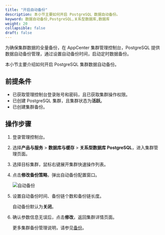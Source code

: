 ```yaml
---
title: "开启自动备份"
description: 本小节主要如何开启 PostgreSQL 数据自动备份。 
keyword: 数据自动备份,PostgreSQL,关系型数据库,数据库
weight: 20
collapsible: false
draft: false
---
```




为确保集群数据的全量备份，在 AppCenter 集群管理控制台，PostgreSQL 提供数据自动备份管理，通过设置自动备份时间，启动定时数据备份。

本小节主要介绍如何开启 PostgreSQL 集群数据自动备份。

## 前提条件

- 已获取管理控制台登录账号和密码，且已获取集群操作权限。
- 已创建 PostgreSQL 集群，且集群状态为**活跃**。
- 已创建集群备份。

## 操作步骤

1. 登录管理控制台。

2. 选择**产品与服务** > **数据库与缓存** > **关系型数据库 PostgreSQL**，进入集群管理页面。

3. 选择目标集群，鼠标右键展开集群快速操作列表。

4. 点击**修改备份策略**，弹出自动备份配置窗口。

   <img src="../../_images/config_backup.png" alt="自动备份" style="zoom:100%;" />
   
5. 设置自动备份时间、备份链个数和备份链长度。

   自动备份默认为**关闭**。

6. 确认参数信息无误后，点击**修改**，返回集群详情页面。

   更多集群备份管理说明，请参见[备份](../../../../../storage/backup/)。
